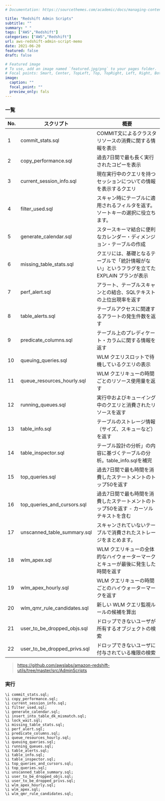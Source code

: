 ```yaml
---
# Documentation: https://sourcethemes.com/academic/docs/managing-content/

title: "Redshift Admin Scripts"
subtitle: ""
summary: " "
tags: ["AWS","Redshift"]
categories: ["AWS","Redshift"]
url: aws-redshift-admin-script-memo
date: 2021-06-20
featured: false
draft: false

# Featured image
# To use, add an image named `featured.jpg/png` to your pages folder.
# Focal points: Smart, Center, TopLeft, Top, TopRight, Left, Right, BottomLeft, Bottom, BottomRight.
image:
  caption: ""
  focal_point: ""
  preview_only: fals
---
```


### 一覧

| No.  | スクリプト                   | 概要                                                         |
| ---- | ---------------------------- | ------------------------------------------------------------ |
| 1    | commit_stats.sql             | COMMIT文によるクラスタリソースの消費に関する情報を表示       |
| 2    | copy_performance.sql         | 過去7日間で最も長く実行されたコピーを表示                    |
| 3    | current_session_info.sql     | 現在実行中のクエリを持つセッションについての情報を表示するクエリ |
| 4    | filter_used.sql              | スキャン時にテーブルに適用されるフィルタを返す。ソートキーの選択に役立ちます。 |
| 5    | generate_calendar.sql        | スタースキーマ結合に便利なカレンダー・ディメンジョン・テーブルの作成 |
| 6    | missing_table_stats.sql      | クエリには、基礎となるテーブルで「統計情報がない」というフラグを立てた EXPLAIN プランが表示 |
| 7    | perf_alert.sql               | アラート、テーブルスキャンとの結合、SQLテキストの上位出現率を返す |
| 8    | table_alerts.sql             | テーブルアクセスに関連するアラートの発生件数を返す           |
| 9    | predicate_columns.sql        | テーブル上のプレディケート・カラムに関する情報を返す         |
| 10   | queuing_queries.sql          | WLM クエリスロットで待機しているクエリの表示                 |
| 11   | queue_resources_hourly.sql   | WLM クエリキューの時間ごとのリソース使用量を返す             |
| 12   | running_queues.sql           | 実行中およびキューイング中のクエリと消費されたリソースを返す |
| 13   | table_info.sql               | テーブルのストレージ情報（サイズ、スキューなど）を返す       |
| 14   | table_inspector.sql          | テーブル設計の分析」の内容に基づくテーブルの分析。table_info.sqlを補完 |
| 15   | top_queries.sql              | 過去7日間で最も時間を消費したステートメントのトップ50を返す  |
| 16   | top_queries_and_cursors.sql  | 過去7日間で最も時間を消費したステートメントのトップ50を返す - カーソルテキストを含む |
| 17   | unscanned_table_summary.sql  | スキャンされていないテーブルで消費されたストレージをまとめます。 |
| 18   | wlm_apex.sql                 | WLM クエリキューの全体的なハイウォーターマークとキューが最後に発生した時間を返す |
| 19   | wlm_apex_hourly.sql          | WLM クエリキューの時間ごとのハイウォーターマークを返す       |
| 20   | wlm_qmr_rule_candidates.sql  | 新しい WLM クエリ監視ルールの候補を算出                      |
| 21   | user_to_be_dropped_objs.sql  | ドロップできないユーザが所有するオブジェクトの検索           |
| 22   | user_to_be_dropped_privs.sql | ドロップできないユーザに付与されている権限の検索             |

> https://github.com/awslabs/amazon-redshift-utils/tree/master/src/AdminScripts

### 実行

```
\i commit_stats.sql;
\i copy_performance.sql;
\i current_session_info.sql;
\i filter_used.sql;
\i generate_calendar.sql;
\i insert_into_table_dk_mismatch.sql;
\i lock_wait.sql;
\i missing_table_stats.sql;
\i perf_alert.sql;
\i predicate_columns.sql;
\i queue_resources_hourly.sql;
\i queuing_queries.sql;
\i running_queues.sql;
\i table_alerts.sql;
\i table_info.sql;
\i table_inspector.sql;
\i top_queries_and_cursors.sql;
\i top_queries.sql;
\i unscanned_table_summary.sql;
\i user_to_be_dropped_objs.sql;
\i user_to_be_dropped_privs.sql;
\i wlm_apex_hourly.sql;
\i wlm_apex.sql;
\i wlm_qmr_rule_candidates.sql;
```

